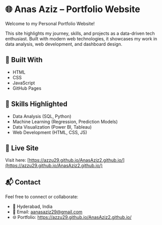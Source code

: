 # 🌐 Anas Aziz – Portfolio Website

Welcome to my Personal Portfolio Website!

This site highlights my journey, skills, and projects as a data-driven tech enthusiast. Built with modern web technologies, it showcases my work in data analysis, web development, and dashboard design.

## 🔧 Built With

- HTML
- CSS  
- JavaScript  
- GitHub Pages

## 🧠 Skills Highlighted

- Data Analysis (SQL, Python)  
- Machine Learning (Regression, Prediction Models)  
- Data Visualization (Power BI, Tableau)  
- Web Development (HTML, CSS, JS)

## 📌 Live Site

Visit here: [https://azzu29.github.io/AnasAziz2.github.io/](https://azzu29.github.io/AnasAziz2.github.io/)

## 📬 Contact

Feel free to connect or collaborate:
- 📍 Hyderabad, India  
- 📧 Email: aanasaziz29@gmail.com  
- 🌐 Portfolio: https://azzu29.github.io/AnasAziz2.github.io/
